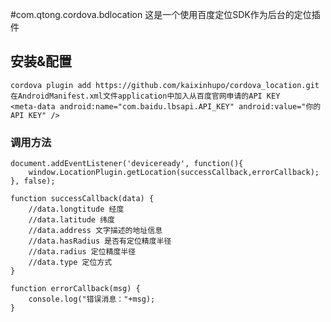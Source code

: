 
#com.qtong.cordova.bdlocation
	这是一个使用百度定位SDK作为后台的定位插件

## 安装&配置

    cordova plugin add https://github.com/kaixinhupo/cordova_location.git
	在AndroidManifest.xml文件application中加入从百度官网申请的API KEY
	<meta-data android:name="com.baidu.lbsapi.API_KEY" android:value="你的API KEY" />

### 调用方法

	document.addEventListener('deviceready', function(){
		window.LocationPlugin.getLocation(successCallback,errorCallback);
	}, false);
	
	function successCallback(data) {
		//data.longtitude 经度
		//data.latitude 纬度
		//data.address 文字描述的地址信息
		//data.hasRadius 是否有定位精度半径
		//data.radius 定位精度半径
		//data.type 定位方式
	}
	
	function errorCallback(msg) {
		console.log("错误消息："+msg);
	}